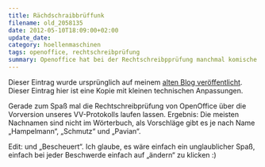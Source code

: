 ```yaml
---
title: Rächdschraibbrüffunk
filename: old_2058135
date: 2012-05-10T18:09:00+02:00
update_date:
category: hoellenmaschinen
tags: openoffice, rechtschreibprüfung
summary: Openoffice hat bei der Rechtschreibpprüfung manchmal komische Vorschläge.
---
```

Dieser Eintrag wurde ursprünglich auf meinem [alten Blog veröffentlicht](https://stu.blogger.de/stories/2058135/). Dieser Eintrag hier ist eine Kopie mit kleinen technischen Anpassungen.

Gerade zum Spaß mal die Rechtschreibprüfung von OpenOffice über die Vorversion unseres VV-Protokolls laufen lassen.
Ergebnis: Die meisten Nachnamen sind nicht im Wörterbuch, als Vorschläge gibt es je nach Name „Hampelmann“, „Schmutz“ und „Pavian“.

Edit: und „Bescheuert“. Ich glaube, es wäre einfach ein unglaublicher Spaß, einfach bei jeder Beschwerde einfach auf „ändern“ zu klicken :)
